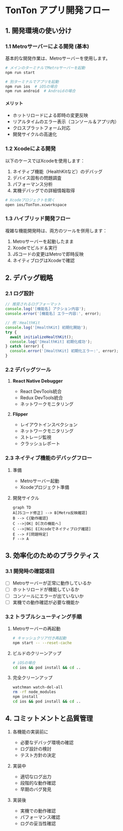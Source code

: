 # TonTon アプリ開発フロー

## 1. 開発環境の使い分け

### 1.1 Metroサーバーによる開発 (基本)

基本的な開発作業は、Metroサーバーを使用します。

```bash
# メインのターミナルでMetroサーバーを起動
npm run start

# 別ターミナルでアプリを起動
npm run ios  # iOSの場合
npm run android  # Androidの場合
```

#### メリット
- ホットリロードによる即時の変更反映
- リアルタイムのエラー表示（コンソール＆アプリ内）
- クロスプラットフォーム対応
- 開発サイクルの高速化

### 1.2 Xcodeによる開発

以下のケースではXcodeを使用します：

1. ネイティブ機能（HealthKitなど）のデバッグ
2. デバイス固有の問題調査
3. パフォーマンス分析
4. 実機デバッグでの詳細情報取得

```bash
# Xcodeプロジェクトを開く
open ios/TonTon.xcworkspace
```

### 1.3 ハイブリッド開発フロー

複雑な機能開発時は、両方のツールを併用します：

1. Metroサーバーを起動したまま
2. Xcodeでビルド＆実行
3. JSコードの変更はMetroで即時反映
4. ネイティブログはXcodeで確認

## 2. デバッグ戦略

### 2.1 ログ設計

```typescript
// 推奨されるログフォーマット
console.log('[機能名] アクション内容');
console.error('[機能名] エラー内容:', error);

// 例：HealthKit
console.log('[HealthKit] 初期化開始');
try {
  await initializeHealthKit();
  console.log('[HealthKit] 初期化成功');
} catch (error) {
  console.error('[HealthKit] 初期化エラー:', error);
}
```

### 2.2 デバッグツール

1. **React Native Debugger**
   - React DevTools統合
   - Redux DevTools統合
   - ネットワークモニタリング

2. **Flipper**
   - レイアウトインスペクション
   - ネットワークモニタリング
   - ストレージ監視
   - クラッシュレポート

### 2.3 ネイティブ機能のデバッグフロー

1. 準備
   - Metroサーバー起動
   - Xcodeプロジェクト準備

2. 開発サイクル
   ```mermaid
   graph TD
   A[JSコード修正] --> B[Metro反映確認]
   B --> C{動作確認}
   C -->|OK| D[次の機能へ]
   C -->|NG| E[Xcodeでネイティブログ確認]
   E --> F[問題特定]
   F --> A
   ```

## 3. 効率化のためのプラクティス

### 3.1 開発時の確認項目

- [ ] Metroサーバーが正常に動作しているか
- [ ] ホットリロードが機能しているか
- [ ] コンソールにエラーが出ていないか
- [ ] 実機での動作確認が必要な機能か

### 3.2 トラブルシューティング手順

1. Metroサーバーの再起動
   ```bash
   # キャッシュクリア付き再起動
   npm start -- --reset-cache
   ```

2. ビルドのクリーンアップ
   ```bash
   # iOSの場合
   cd ios && pod install && cd ..
   ```

3. 完全クリーンアップ
   ```bash
   watchman watch-del-all
   rm -rf node_modules
   npm install
   cd ios && pod install && cd ..
   ```

## 4. コミットメントと品質管理

1. 各機能の実装前に
   - 必要なデバッグ環境の確認
   - ログ設計の検討
   - テスト方針の決定

2. 実装中
   - 適切なログ出力
   - 段階的な動作確認
   - 早期のバグ発見

3. 実装後
   - 実機での動作確認
   - パフォーマンス確認
   - ログの妥当性確認 